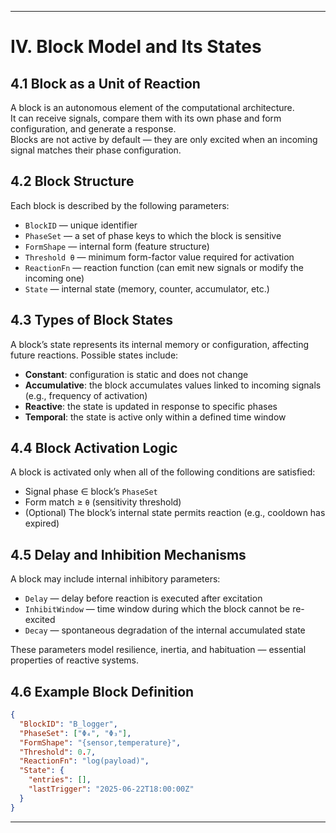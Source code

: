 
---

# IV. Block Model and Its States

## 4.1 Block as a Unit of Reaction

A block is an autonomous element of the computational architecture.  
It can receive signals, compare them with its own phase and form configuration, and generate a response.  
Blocks are not active by default — they are only excited when an incoming signal matches their phase configuration.

## 4.2 Block Structure

Each block is described by the following parameters:

* `BlockID` — unique identifier  
* `PhaseSet` — a set of phase keys to which the block is sensitive  
* `FormShape` — internal form (feature structure)  
* `Threshold θ` — minimum form-factor value required for activation  
* `ReactionFn` — reaction function (can emit new signals or modify the incoming one)  
* `State` — internal state (memory, counter, accumulator, etc.)

## 4.3 Types of Block States

A block’s state represents its internal memory or configuration, affecting future reactions. Possible states include:

* **Constant**: configuration is static and does not change  
* **Accumulative**: the block accumulates values linked to incoming signals (e.g., frequency of activation)  
* **Reactive**: the state is updated in response to specific phases  
* **Temporal**: the state is active only within a defined time window

## 4.4 Block Activation Logic

A block is activated only when all of the following conditions are satisfied:

* Signal phase ∈ block’s `PhaseSet`  
* Form match ≥ `θ` (sensitivity threshold)  
* (Optional) The block’s internal state permits reaction (e.g., cooldown has expired)

## 4.5 Delay and Inhibition Mechanisms

A block may include internal inhibitory parameters:

* `Delay` — delay before reaction is executed after excitation  
* `InhibitWindow` — time window during which the block cannot be re-excited  
* `Decay` — spontaneous degradation of the internal accumulated state

These parameters model resilience, inertia, and habituation — essential properties of reactive systems.

## 4.6 Example Block Definition

```json
{
  "BlockID": "B_logger",
  "PhaseSet": ["Φ₄", "Φ₃"],
  "FormShape": "{sensor,temperature}",
  "Threshold": 0.7,
  "ReactionFn": "log(payload)",
  "State": {
    "entries": [],
    "lastTrigger": "2025-06-22T18:00:00Z"
  }
}
````


---


